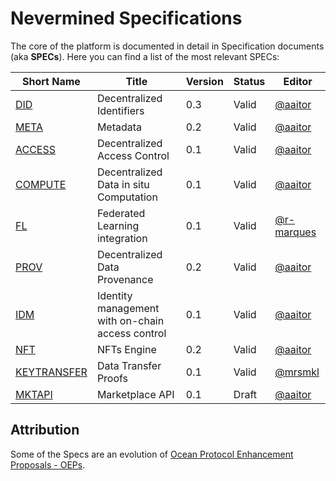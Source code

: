 # Nevermined Specifications

The core of the platform is documented in detail in Specification documents (aka **SPECs**).
Here you can find a list of the most relevant SPECs:

Short Name              | Title                                             | Version      | Status     | Editor
------------------------|---------------------------------------------------|--------------|------------|-------
[DID](architecture/specs/did/README.md)        | Decentralized Identifiers                         | 0.3          | Valid        | [@aaitor](https://github.com/aaitor)
[META](architecture/specs/metadata/README.md)  | Metadata                                          | 0.2          | Valid        | [@aaitor](https://github.com/aaitor)
[ACCESS](architecture/specs/access/README.md)  | Decentralized Access Control                      | 0.1          | Valid        | [@aaitor](https://github.com/aaitor)
[COMPUTE](architecture/specs/compute/README.md)| Decentralized Data in situ Computation                 | 0.1          | Valid        | [@aaitor](https://github.com/aaitor)
[FL](architecture/specs/fl/README.md)| Federated Learning integration                | 0.1          | Valid        | [@r-marques](https://github.com/r-marques)
[PROV](architecture/specs/provenance/README.md)| Decentralized Data Provenance                     | 0.2          | Valid        | [@aaitor](https://github.com/aaitor)
[IDM](architecture/specs/id_management/README.md)| Identity management with on-chain access control                     | 0.1          | Valid        | [@aaitor](https://github.com/aaitor)
[NFT](architecture/specs/nft/README.md)| NFTs Engine                     | 0.2          | Valid        | [@aaitor](https://github.com/aaitor)
[KEYTRANSFER](architecture/specs/keytransfer/README.md)| Data Transfer Proofs | 0.1          | Valid        | [@mrsmkl](https://github.com/mrsmkl)
[MKTAPI](architecture/specs/marketplace_api/README.md)| Marketplace API | 0.1          | Draft        | [@aaitor](https://github.com/aaitor)

## Attribution

Some of the Specs are an evolution of
[Ocean Protocol Enhancement Proposals - OEPs](https://github.com/oceanprotocol/OEPs/).
